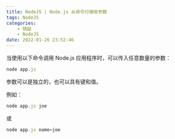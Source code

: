 ```yaml
---
title: NodeJS | Node.js 从命令行接收参数
tags: NodeJS
categories:
    - 随敲
    - NodeJS
date: 2022-01-26 23:52:46
---
```


当使用以下命令调用 Node.js 应用程序时，可以传入任意数量的参数：

```js
node app.js
```

参数可以是独立的，也可以具有键和值。

例如：

```js
node app.js joe
```

或

```js
node app.js name=joe
```
